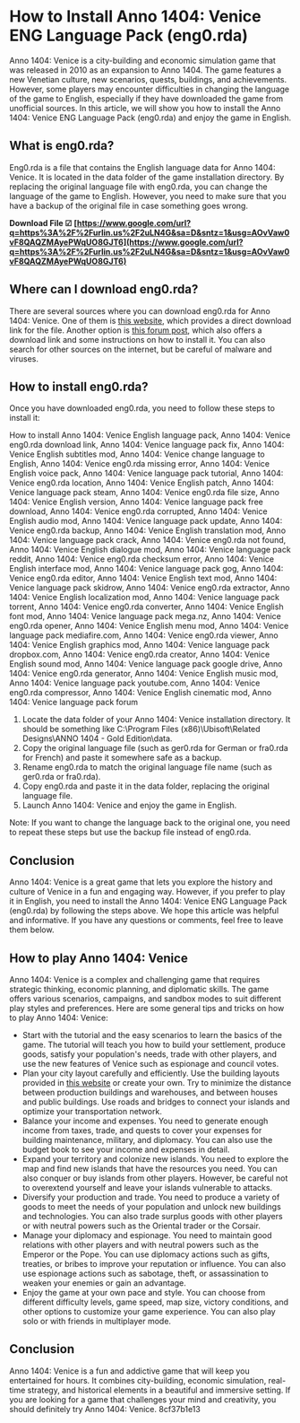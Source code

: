 # How to Install Anno 1404: Venice ENG Language Pack (eng0.rda)
 
Anno 1404: Venice is a city-building and economic simulation game that was released in 2010 as an expansion to Anno 1404. The game features a new Venetian culture, new scenarios, quests, buildings, and achievements. However, some players may encounter difficulties in changing the language of the game to English, especially if they have downloaded the game from unofficial sources. In this article, we will show you how to install the Anno 1404: Venice ENG Language Pack (eng0.rda) and enjoy the game in English.
 
## What is eng0.rda?
 
Eng0.rda is a file that contains the English language data for Anno 1404: Venice. It is located in the data folder of the game installation directory. By replacing the original language file with eng0.rda, you can change the language of the game to English. However, you need to make sure that you have a backup of the original file in case something goes wrong.
 
**Download File ☑ [https://www.google.com/url?q=https%3A%2F%2Furlin.us%2F2uLN4G&sa=D&sntz=1&usg=AOvVaw0vF8QAQZMAyePWqUO8GJT6](https://www.google.com/url?q=https%3A%2F%2Furlin.us%2F2uLN4G&sa=D&sntz=1&usg=AOvVaw0vF8QAQZMAyePWqUO8GJT6)**


 
## Where can I download eng0.rda?
 
There are several sources where you can download eng0.rda for Anno 1404: Venice. One of them is [this website](https://lexcliq.com/anno-1404-venice-eng-language-pack-eng0-rda-upd/), which provides a direct download link for the file. Another option is [this forum post](https://new.c.mi.com/my/post/456735/Anno_1404_Venice_ENG_Language_Pack_eng0rda___EXCLU), which also offers a download link and some instructions on how to install it. You can also search for other sources on the internet, but be careful of malware and viruses.
 
## How to install eng0.rda?
 
Once you have downloaded eng0.rda, you need to follow these steps to install it:
 
How to install Anno 1404: Venice English language pack,  Anno 1404: Venice eng0.rda download link,  Anno 1404: Venice language pack fix,  Anno 1404: Venice English subtitles mod,  Anno 1404: Venice change language to English,  Anno 1404: Venice eng0.rda missing error,  Anno 1404: Venice English voice pack,  Anno 1404: Venice language pack tutorial,  Anno 1404: Venice eng0.rda location,  Anno 1404: Venice English patch,  Anno 1404: Venice language pack steam,  Anno 1404: Venice eng0.rda file size,  Anno 1404: Venice English version,  Anno 1404: Venice language pack free download,  Anno 1404: Venice eng0.rda corrupted,  Anno 1404: Venice English audio mod,  Anno 1404: Venice language pack update,  Anno 1404: Venice eng0.rda backup,  Anno 1404: Venice English translation mod,  Anno 1404: Venice language pack crack,  Anno 1404: Venice eng0.rda not found,  Anno 1404: Venice English dialogue mod,  Anno 1404: Venice language pack reddit,  Anno 1404: Venice eng0.rda checksum error,  Anno 1404: Venice English interface mod,  Anno 1404: Venice language pack gog,  Anno 1404: Venice eng0.rda editor,  Anno 1404: Venice English text mod,  Anno 1404: Venice language pack skidrow,  Anno 1404: Venice eng0.rda extractor,  Anno 1404: Venice English localization mod,  Anno 1404: Venice language pack torrent,  Anno 1404: Venice eng0.rda converter,  Anno 1404: Venice English font mod,  Anno 1404: Venice language pack mega.nz,  Anno 1404: Venice eng0.rda opener,  Anno 1404: Venice English menu mod,  Anno 1404: Venice language pack mediafire.com,  Anno 1404: Venice eng0.rda viewer,  Anno 1404: Venice English graphics mod,  Anno 1404: Venice language pack dropbox.com,  Anno 1404: Venice eng0.rda creator,  Anno 1404: Venice English sound mod,  Anno 1404: Venice language pack google drive,  Anno 1404: Venice eng0.rda generator,  Anno 1404: Venice English music mod,  Anno 1404: Venice language pack youtube.com,  Anno 1404: Venice eng0.rda compressor,  Anno 1404: Venice English cinematic mod,  Anno 1404: Venice language pack forum
 
1. Locate the data folder of your Anno 1404: Venice installation directory. It should be something like C:\Program Files (x86)\Ubisoft\Related Designs\ANNO 1404 - Gold Edition\data.
2. Copy the original language file (such as ger0.rda for German or fra0.rda for French) and paste it somewhere safe as a backup.
3. Rename eng0.rda to match the original language file name (such as ger0.rda or fra0.rda).
4. Copy eng0.rda and paste it in the data folder, replacing the original language file.
5. Launch Anno 1404: Venice and enjoy the game in English.

Note: If you want to change the language back to the original one, you need to repeat these steps but use the backup file instead of eng0.rda.
 
## Conclusion
 
Anno 1404: Venice is a great game that lets you explore the history and culture of Venice in a fun and engaging way. However, if you prefer to play it in English, you need to install the Anno 1404: Venice ENG Language Pack (eng0.rda) by following the steps above. We hope this article was helpful and informative. If you have any questions or comments, feel free to leave them below.
  
## How to play Anno 1404: Venice
 
Anno 1404: Venice is a complex and challenging game that requires strategic thinking, economic planning, and diplomatic skills. The game offers various scenarios, campaigns, and sandbox modes to suit different play styles and preferences. Here are some general tips and tricks on how to play Anno 1404: Venice:

- Start with the tutorial and the easy scenarios to learn the basics of the game. The tutorial will teach you how to build your settlement, produce goods, satisfy your population's needs, trade with other players, and use the new features of Venice such as espionage and council votes.
- Plan your city layout carefully and efficiently. Use the building layouts provided in [this website](https://tech.tiq.cc/2014/10/anno-1404-tips-and-tricks/) or create your own. Try to minimize the distance between production buildings and warehouses, and between houses and public buildings. Use roads and bridges to connect your islands and optimize your transportation network.
- Balance your income and expenses. You need to generate enough income from taxes, trade, and quests to cover your expenses for building maintenance, military, and diplomacy. You can also use the budget book to see your income and expenses in detail.
- Expand your territory and colonize new islands. You need to explore the map and find new islands that have the resources you need. You can also conquer or buy islands from other players. However, be careful not to overextend yourself and leave your islands vulnerable to attacks.
- Diversify your production and trade. You need to produce a variety of goods to meet the needs of your population and unlock new buildings and technologies. You can also trade surplus goods with other players or with neutral powers such as the Oriental trader or the Corsair.
- Manage your diplomacy and espionage. You need to maintain good relations with other players and with neutral powers such as the Emperor or the Pope. You can use diplomacy actions such as gifts, treaties, or bribes to improve your reputation or influence. You can also use espionage actions such as sabotage, theft, or assassination to weaken your enemies or gain an advantage.
- Enjoy the game at your own pace and style. You can choose from different difficulty levels, game speed, map size, victory conditions, and other options to customize your game experience. You can also play solo or with friends in multiplayer mode.

## Conclusion
 
Anno 1404: Venice is a fun and addictive game that will keep you entertained for hours. It combines city-building, economic simulation, real-time strategy, and historical elements in a beautiful and immersive setting. If you are looking for a game that challenges your mind and creativity, you should definitely try Anno 1404: Venice.
 8cf37b1e13
 
